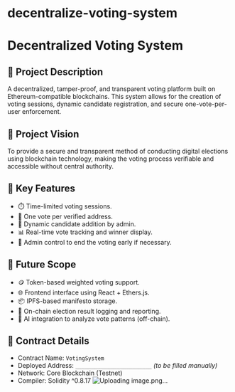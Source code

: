 # decentralize-voting-system
# Decentralized Voting System

## 📘 Project Description
A decentralized, tamper-proof, and transparent voting platform built on Ethereum-compatible blockchains. This system allows for the creation of voting sessions, dynamic candidate registration, and secure one-vote-per-user enforcement.

## 🎯 Project Vision
To provide a secure and transparent method of conducting digital elections using blockchain technology, making the voting process verifiable and accessible without central authority.

## 🌟 Key Features
- ⏱️ Time-limited voting sessions.
- 🔐 One vote per verified address.
- 👥 Dynamic candidate addition by admin.
- 📊 Real-time vote tracking and winner display.
- 🛑 Admin control to end the voting early if necessary.

## 🚀 Future Scope
- 🪙 Token-based weighted voting support.
- 🌐 Frontend interface using React + Ethers.js.
- 📦 IPFS-based manifesto storage.
- 🧾 On-chain election result logging and reporting.
- 🧠 AI integration to analyze vote patterns (off-chain).

## 🧾 Contract Details
- Contract Name: `VotingSystem`
- Deployed Address: `________________________` *(to be filled manually)*
- Network: Core Blockchain (Testnet)
- Compiler: Solidity ^0.8.17
![Uploading image.png…]()

